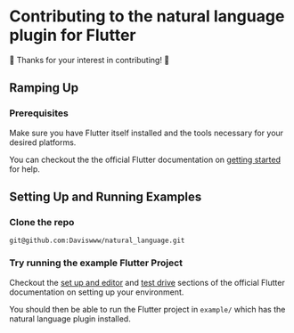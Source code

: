 # Contributing to the natural language plugin for Flutter

🎉 Thanks for your interest in contributing! 🎉

## Ramping Up

### Prerequisites

Make sure you have Flutter itself installed and the tools necessary for your desired platforms.

You can checkout the the official Flutter documentation on [getting started](https://flutter.dev/docs/get-started/install) for help.

## Setting Up and Running Examples

### Clone the repo

`git@github.com:Daviswww/natural_language.git`

### Try running the example Flutter Project

Checkout the [set up and editor](https://flutter.dev/docs/get-started/editor?tab=vscode) and [test drive](https://flutter.dev/docs/get-started/test-drive) sections of the official Flutter documentation on setting up your environment. 

You should then be able to run the Flutter project in `example/` which has the natural language plugin installed.
